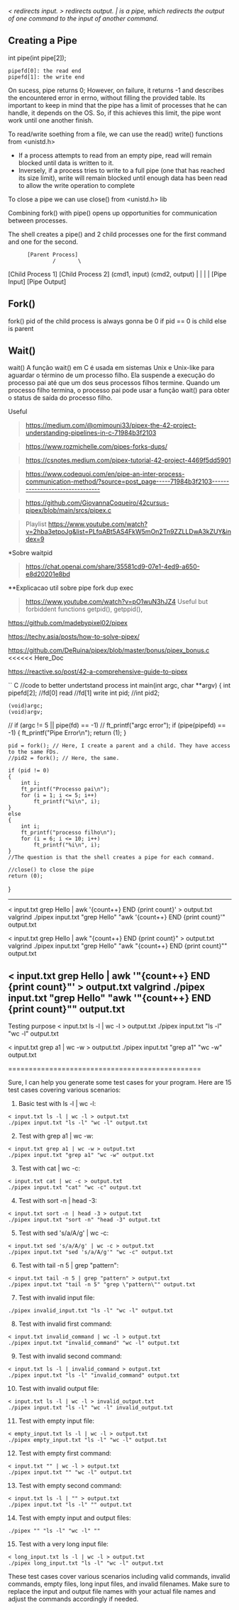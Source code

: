 *< redirects input.*
*> redirects output.*
*| is a pipe, which redirects the output of one command to the input of another command.*


## Creating a Pipe ##

int pipe(int pipe[2]);

    pipefd[0]: the read end
    pipefd[1]: the write end

On sucess, pipe returns 0;
However, on failure, it returns -1 and describes the encountered error in errno, without filling the provided table.
Its important to keep in mind that the pipe has a limit of processes that he can handle, it depends on the OS.
So, if this achieves this limit, the pipe wont work until one another finish.

To read/write soething from a file, we can use the read() write() functions from <unistd.h>

- If a process attempts to read from an empty pipe, read will remain blocked until data is written to it.
- Inversely, if a process tries to write to a full pipe (one that has reached its size limit), write will remain blocked until enough data has been read to allow the write operation to complete

To close a pipe we can use close() from <unistd.h> lib

Combining fork() with pipe() opens up opportunities for communication between processes.

The shell creates a pipe() and 2 child processes
one for the first command and one for the second.


          [Parent Process]
                  /       \
   [Child Process 1]       [Child Process 2]
    (cmd1, input)           (cmd2, output)
         |                       |
         |                       |
    [Pipe Input]           [Pipe Output]

## Fork()
fork()
pid of the child process is always gonna be 0
if pid == 0 is child
else is parent

## Wait()
wait()
A função wait() em C é usada em sistemas Unix e Unix-like para aguardar o término de um processo filho. 
Ela suspende a execução do processo pai até que um dos seus processos filhos termine. 
Quando um processo filho termina, o processo pai pode usar a função wait() para obter o status de saída do processo filho.

Useful
>https://medium.com/@omimouni33/pipex-the-42-project-understanding-pipelines-in-c-71984b3f2103

>https://www.rozmichelle.com/pipes-forks-dups/

>https://csnotes.medium.com/pipex-tutorial-42-project-4469f5dd5901

>https://www.codequoi.com/en/pipe-an-inter-process-communication-method/?source=post_page-----71984b3f2103--------------------------------

>https://github.com/GiovannaCoqueiro/42cursus-pipex/blob/main/srcs/pipex.c

>Playlist
>https://www.youtube.com/watch?v=2hba3etpoJg&list=PLfqABt5AS4FkW5mOn2Tn9ZZLLDwA3kZUY&index=9

*Sobre waitpid
>https://chat.openai.com/share/35581cd9-07e1-4ed9-a650-e8d20201e8bd

**Explicacao util sobre pipe fork dup exec
>https://www.youtube.com/watch?v=pO1wuN3hJZ4
Useful but forbiddent functions
getpid(), getppid(),

https://github.com/madebypixel02/pipex

https://techy.asia/posts/how-to-solve-pipex/

https://github.com/DeRuina/pipex/blob/master/bonus/pipex_bonus.c   <<<<<< Here_Doc

https://reactive.so/post/42-a-comprehensive-guide-to-pipex

`` C
//code to better undertstand process
    int main(int argc, char **argv)
{
	int pipefd[2];
	//fd[0] read
	//fd[1] write
	int pid;
	//int	pid2;

	(void)argc;
	(void)argv;
//   if (argc != 5 || pipe(fd) == -1)
//		ft_printf("argc error");
	if (pipe(pipefd) == -1)
	{
		ft_printf("Pipe Error\n");
		return (1);
	}

	pid = fork(); // Here, I create a parent and a child. They have access to the same FDs.
	//pid2 = fork(); // Here, the same.

	if (pid != 0)
	{
		int	i;
		ft_printf("Processo pai\n");
		for (i = 1; i <= 5; i++)
			ft_printf("%i\n", i);
	}
	else
	{
		int i;
		ft_printf("processo filho\n");
		for (i = 6; i <= 10; i++)
			ft_printf("%i\n", i);
	}
	//The question is that the shell creates a pipe for each command.

	//close() to close the pipe
	return (0);
}

-------------------------------------------------------------
< input.txt grep Hello | awk '{count++} END {print count}' > output.txt
valgrind ./pipex input.txt "grep Hello" "awk '{count++} END {print count}'" output.txt

< input.txt grep Hello | awk "{count++} END {print count}" > output.txt
valgrind ./pipex input.txt "grep Hello" "awk \"{count++} END {print count}\"" output.txt

< input.txt grep Hello | awk '"{count++} END {print count}"' > output.txt
valgrind  ./pipex input.txt "grep Hello" "awk '\"{count++} END {print count}\"" output.txt
-----------------------------------------------------------------

Testing purpose
< input.txt ls -l | wc -l > output.txt
./pipex input.txt "ls -l" "wc -l" output.txt

< input.txt grep a1 | wc -w > output.txt
./pipex input.txt "grep a1" "wc -w" output.txt

===============================================

Sure, I can help you generate some test cases for your program. Here are 15 test cases covering various scenarios:

1. Basic test with ls -l | wc -l:
```
< input.txt ls -l | wc -l > output.txt
./pipex input.txt "ls -l" "wc -l" output.txt
```

2. Test with grep a1 | wc -w:
```
< input.txt grep a1 | wc -w > output.txt
./pipex input.txt "grep a1" "wc -w" output.txt
```

3. Test with cat | wc -c:
```
< input.txt cat | wc -c > output.txt
./pipex input.txt "cat" "wc -c" output.txt
```

4. Test with sort -n | head -3:
```
< input.txt sort -n | head -3 > output.txt
./pipex input.txt "sort -n" "head -3" output.txt
```

5. Test with sed 's/a/A/g' | wc -c:
```
< input.txt sed 's/a/A/g' | wc -c > output.txt
./pipex input.txt "sed 's/a/A/g'" "wc -c" output.txt
```

6. Test with tail -n 5 | grep "pattern":
```
< input.txt tail -n 5 | grep "pattern" > output.txt
./pipex input.txt "tail -n 5" "grep \"pattern\"" output.txt
```

7. Test with invalid input file:
```
./pipex invalid_input.txt "ls -l" "wc -l" output.txt
```

8. Test with invalid first command:
```
< input.txt invalid_command | wc -l > output.txt
./pipex input.txt "invalid_command" "wc -l" output.txt
```

9. Test with invalid second command:
```
< input.txt ls -l | invalid_command > output.txt
./pipex input.txt "ls -l" "invalid_command" output.txt
```

10. Test with invalid output file:
```
< input.txt ls -l | wc -l > invalid_output.txt
./pipex input.txt "ls -l" "wc -l" invalid_output.txt
```

11. Test with empty input file:
```
< empty_input.txt ls -l | wc -l > output.txt
./pipex empty_input.txt "ls -l" "wc -l" output.txt
```

12. Test with empty first command:
```
< input.txt "" | wc -l > output.txt
./pipex input.txt "" "wc -l" output.txt
```

13. Test with empty second command:
```
< input.txt ls -l | "" > output.txt
./pipex input.txt "ls -l" "" output.txt
```

14. Test with empty input and output files:
```
./pipex "" "ls -l" "wc -l" ""
```

15. Test with a very long input file:
```
< long_input.txt ls -l | wc -l > output.txt
./pipex long_input.txt "ls -l" "wc -l" output.txt
```

These test cases cover various scenarios including valid commands, invalid commands, empty files, long input files, and invalid filenames. Make sure to replace the input and output file names with your actual file names and adjust the commands accordingly if needed.